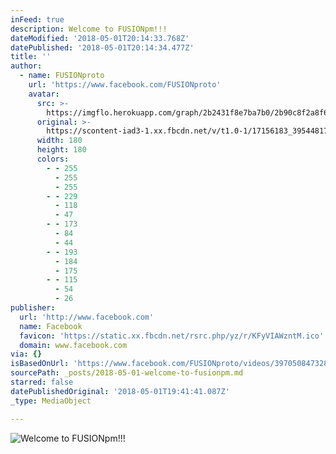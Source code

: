 ```yaml
---
inFeed: true
description: Welcome to FUSIONpm!!!
dateModified: '2018-05-01T20:14:33.768Z'
datePublished: '2018-05-01T20:14:34.477Z'
title: ''
author:
  - name: FUSIONproto
    url: 'https://www.facebook.com/FUSIONproto'
    avatar:
      src: >-
        https://imgflo.herokuapp.com/graph/2b2431f8e7ba7b0/2b90c8f2a8f6ba74149e6416116b0d5e/noop.jpg?input=https%3A%2F%2Fscontent-iad3-1.xx.fbcdn.net%2Fv%2Ft1.0-1%2F17156183_395448177488942_9125756403876780233_n.jpg%3F_nc_cat%3D0%26oh%3Dc3c9647ebadfeecf9a9497cda0fece25%26oe%3D5B9D3B8F
      original: >-
        https://scontent-iad3-1.xx.fbcdn.net/v/t1.0-1/17156183_395448177488942_9125756403876780233_n.jpg?_nc_cat=0&oh=c3c9647ebadfeecf9a9497cda0fece25&oe=5B9D3B8F
      width: 180
      height: 180
      colors:
        - - 255
          - 255
          - 255
        - - 229
          - 118
          - 47
        - - 173
          - 84
          - 44
        - - 193
          - 184
          - 175
        - - 115
          - 54
          - 26
publisher:
  url: 'http://www.facebook.com'
  name: Facebook
  favicon: 'https://static.xx.fbcdn.net/rsrc.php/yz/r/KFyVIAWzntM.ico'
  domain: www.facebook.com
via: {}
isBasedOnUrl: 'https://www.facebook.com/FUSIONproto/videos/397050847328675/'
sourcePath: _posts/2018-05-01-welcome-to-fusionpm.md
starred: false
datePublishedOriginal: '2018-05-01T19:41:41.087Z'
_type: MediaObject

---
```

![Welcome to FUSIONpm!!!](https://scontent-iad3-1.xx.fbcdn.net/v/t15.0-10/17237674_397053603995066_2225782542483587072_n.jpg?_nc_cat=0&oh=e2ae909c6caecadf02180462d4780a73&oe=5B8E6A65)